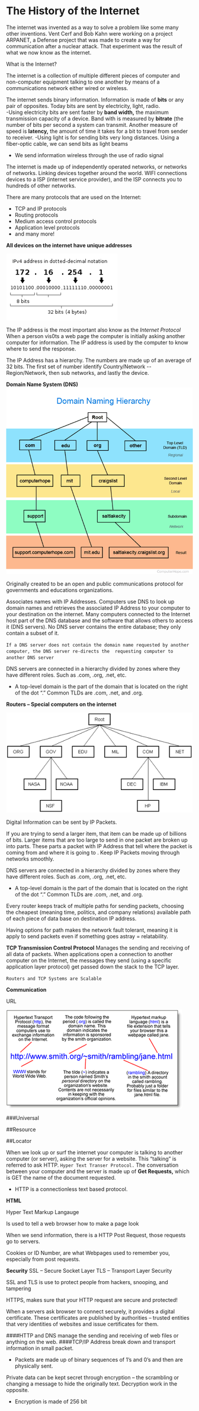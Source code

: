 # The History of the Internet
The internet was invented as a way to solve a problem like some many other inventions. Vent Cerf and Bob Kahn were 
working on a project ARPANET, a Defense project that was made to create a way for communication after a nuclear attack. 
That experiment was the result of what we now know as the internet.

What is the Internet?

The internet is a collection of multiple different pieces of computer and non-computer equipment talking to one another 
by means of a communications network either wired or wireless.

The internet sends binary information. Information is made of **bits** or any pair of opposites. Today bits are sent by
 electricity, light, radio.  
-Using electricity bits are sent faster by **band width,**  the maximum transmission capacity of a device. Band with 
is measured by **bitrate** (the number of bits per second a system can transmit. Another measure of speed is 
**latency,** the amount of time it takes for a bit to travel from sender to receiver. 
-Using light is for sending bits very long distances. Using a fiber-optic cable, we can send bits as light beams 
- We send information wireless through the use of radio signal 

The internet is made up of independently operated networks, or networks of networks. Linking devices together around
 the world. WIFI connections devices to a ISP (internet service provider), and the ISP connects you to hundreds of 
 other networks.
 
 There are many protocols that are used on the Internet:
 - TCP and IP protocols
 - Routing protocols
 - Medium access control protocols
 - Application level protocols
 - and many more!
 
 **All devices on the internet have unique addresses**
 
 ![alt text](images/ipaddress.png)

 The IP address is the most important also know as the _Internet Protocol_
 When a person vis0ts a web page the computer is initially asking another computer for information. The IP address is
   used by the computer to know where to send the response.
   
   The IP Address has a hierarchy. The numbers are made up of an average of 32 bits.  The first set of number identify
   Country/Network -- Region/Network, then sub networks, and lastly the device. 
    
   **Domain Name System (DNS)**
   ![alt text](images/dns.png)

   Originally created to be an open and public communications protocol for governments and educations organizations.
   
   Associates names with IP Addresses. Computers use DNS to look up domain names and retrieves the associated IP Address
   to your computer to your destination on the internet. Many computers connected to the Internet host part of the 
   DNS database and the software that allows others to access it (DNS servers). No DNS server contains the entire 
   database; they only contain a subset of it.
   
   ``If a DNS server does not contain the domain name requested by another computer, the DNS server re-directs the 
   requesting computer to another DNS server``
   
   DNS servers are connected in a hierarchy divided by zones where they have different roles. Such as .com, .org, .net,
    etc.
-	A top-level domain is the part of the domain that is located on the right of the dot “.” Common TLDs are .com, .net, and .org.
    
   **Routers – Special computers on the internet**
   
   ![alt text](images/ruswp_diag6.png)


   Digital Information can be sent by IP Packets.

   If you are trying to send a larger item, that item can be made up of billions of bits. Larger items that are too 
   large to send in one packet are broken up into parts. These parts a packet with IP Address that tell where the packet 
   is coming from and where it is going to . 
   Keep IP Packets moving through networks smoothly.

   DNS servers are connected in a hierarchy divided by zones where they have different roles. Such as .com, .org, .net,
    etc.
    
   - A top-level domain is the part of the domain that is located on the right of the dot “.” Common TLDs are .com, 
   .net, and .org.
   
   Every router keeps track of multiple paths for sending packets, choosing the cheapest (meaning time, politics, and company relations) available path of each piece of data base on destination IP address.
   
   Having options for path makes the network fault tolerant, meaning it is apply to send packets even if something goes astray = relatability.  
  
   **TCP Transmission Control Protocol**
   Manages the sending and receiving of all data of packets.
   When applications open a connection to another computer on the Internet, the messages they send (using a specific 
   application layer protocol) get passed down the stack to the TCP layer. 
   
  ``Routers and TCP Systems are Scalable``
   
   **Communication**
   
   URL
   
   ![alt text](images/web_address_disect.png)

   
   ###Universal
   
   ##Resource
   
   ##Locator
    
   When we look up or surf the internet your computer is talking to another computer (or server), asking the server for 
   a website. This “talking” is referred to ask HTTP. ``Hyper Text Transer Protocol.``
   The conversation between your computer and the server is made up of **Get Requests,** 
   which is GET the name of the document requested.
   
   - HTTP is a connectionless text based protocol.
   
   **HTML**
   
   Hyper Text Markup Langauge
   
   Is used to tell a web browser how to make a page look 
   
   When we send information, there is a HTTP Post Request, those requests go to servers.
   
   Cookies or ID Number, are what Webpages used to remember you, especially from post requests.
   
   **Security**
   SSL – Secure Socket Layer 
   TLS – Transport Layer Security
   
   SSL and TLS is use to protect people from hackers, snooping, and tampering
   
   HTTPS, makes sure that your HTTP request are secure and protected!
   
   When a servers ask browser to connect securely, it provides a digital certificate. These certificates are published by authorities – trusted entities that very identities of websites and issue certificates for them. 
   
   ####HTTP and DNS manage the sending and receiving of web files or anything on the web. 
   ####TCP/IP Address break down and transport information in small packet.
   -	Packets are made up of binary sequences of 1’s and 0’s and then are physically sent. 
  
   Private data can be kept secret through encryption – the scrambling or changing a message to hide the originally text. Decryption work in the opposite.
   -	Encryption is made of 256 bit 

